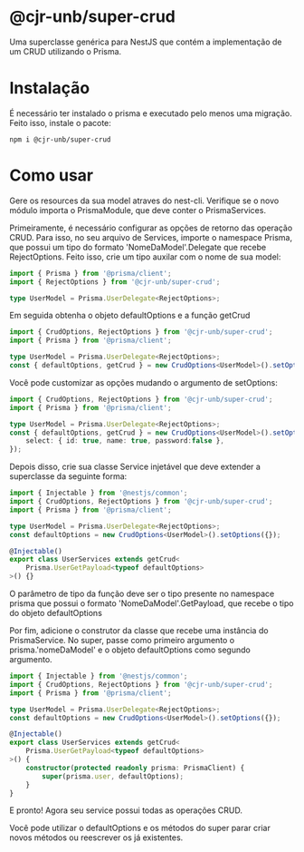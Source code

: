 # @cjr-unb/super-crud
Uma superclasse genérica para NestJS que contém a implementação de um CRUD utilizando o Prisma.

# Instalação
É necessário ter instalado o prisma e executado pelo menos uma migração. Feito isso, instale o pacote:
```
npm i @cjr-unb/super-crud
```
# Como usar
Gere os resources da sua model atraves do nest-cli. Verifique se o novo módulo importa o PrismaModule, que deve conter o PrismaServices.

Primeiramente, é necessário configurar as opções de retorno das operação CRUD. Para isso, no seu arquivo de Services, importe o namespace Prisma, que possui um tipo do formato 'NomeDaModel'.Delegate que recebe RejectOptions. Feito isso, crie um tipo auxilar com o nome de sua model:
```typescript
import { Prisma } from '@prisma/client';
import { RejectOptions } from '@cjr-unb/super-crud';

type UserModel = Prisma.UserDelegate<RejectOptions>;
```
Em seguida obtenha o objeto defaultOptions e a função getCrud
```typescript
import { CrudOptions, RejectOptions } from '@cjr-unb/super-crud';
import { Prisma } from '@prisma/client';

type UserModel = Prisma.UserDelegate<RejectOptions>;
const { defaultOptions, getCrud } = new CrudOptions<UserModel>().setOptions({});
```
Você pode customizar as opções mudando o argumento de setOptions: 
```typescript
import { CrudOptions, RejectOptions } from '@cjr-unb/super-crud';
import { Prisma } from '@prisma/client';

type UserModel = Prisma.UserDelegate<RejectOptions>;
const { defaultOptions, getCrud } = new CrudOptions<UserModel>().setOptions({
    select: { id: true, name: true, password:false },
});
```
Depois disso, crie sua classe Service injetável que deve extender a superclasse da seguinte forma:
```typescript
import { Injectable } from '@nestjs/common';
import { CrudOptions, RejectOptions } from '@cjr-unb/super-crud';
import { Prisma } from '@prisma/client';

type UserModel = Prisma.UserDelegate<RejectOptions>;
const defaultOptions = new CrudOptions<UserModel>().setOptions({});

@Injectable()
export class UserServices extends getCrud<
    Prisma.UserGetPayload<typeof defaultOptions>
>() {}
```
O parâmetro de tipo da função deve ser o tipo presente no namespace prisma que possui o formato 'NomeDaModel'.GetPayload, que recebe o tipo do objeto defaultOptions

Por fim, adicione o construtor da classe que recebe uma instância do PrismaService. No super, passe como primeiro argumento o prisma.'nomeDaModel' e o objeto defaultOptions como segundo argumento.
```typescript
import { Injectable } from '@nestjs/common';
import { CrudOptions, RejectOptions } from '@cjr-unb/super-crud';
import { Prisma } from '@prisma/client';

type UserModel = Prisma.UserDelegate<RejectOptions>;
const defaultOptions = new CrudOptions<UserModel>().setOptions({});

@Injectable()
export class UserServices extends getCrud<
    Prisma.UserGetPayload<typeof defaultOptions>
>() {
    constructor(protected readonly prisma: PrismaClient) {
        super(prisma.user, defaultOptions);
    }
}
```
E pronto! Agora seu service possui todas as operações CRUD.

Você pode utilizar o defaultOptions e os métodos do super parar criar novos métodos ou reescrever os já existentes.